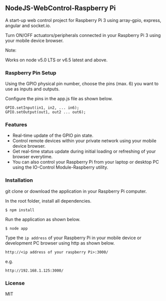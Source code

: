 ## NodeJS-WebControl-Raspberry Pi

A start-up web control project for Raspberry Pi 3 using array-gpio, express, angular and socket.io.

Turn ON/OFF actuators/peripherals connected in your Raspberry Pi 3 using your mobile device browser.

Note:
 
Works on node v5.0 LTS or v6.5 latest and above.

### Raspberry Pin Setup

Using the GPIO physical pin number, choose the pins (max. 6) you want to use as inputs and outputs.

Configure the pins in the app.js file as shown below. 
~~~~
GPIO.setInput(in1, in2, ... in6);
GPIO.setOutput(out1, out2 ... out6);
~~~~

### Features

- Real-time update of the GPIO pin state.
- Control remote devices within your private network using your mobile device browser.  
- Get real-time status update during initial loading or refreshing of your browser everytime.
- You can also control your Raspberry Pi from your laptop or desktop PC using the IO-Control Module-Raspberry utility. 

### Installation 

git clone or download the application in your Raspberry Pi computer.

In the root folder, install all dependencies.
~~~~
$ npm install
~~~~

Run the application as shown below. 
~~~~
$ node app
~~~~

Type the `ip address` of your Raspberry Pi in your mobile device or development PC browser using http as shown below. 
~~~~
http://<ip address of your raspberry Pi>:3000/
~~~~
e.g.
~~~~
http://192.168.1.125:3000/
~~~~

### License

MIT
